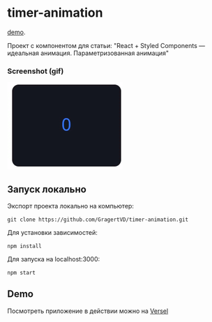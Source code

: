 # timer-animation
[demo](https://timer-animation-seven.vercel.app/).</br>

Проект с компонентом для статьи:
"React + Styled Components — идеальная анимация. Параметризованная анимация"

### Screenshot (gif)

![](https://github.com/GragertVD/timer-animation/blob/master/timer-animation.gif)

## Запуск локально

Экспорт проекта локально на компьютер:

```
git clone https://github.com/GragertVD/timer-animation.git
```

Для установки зависимостей:

```
npm install
```

Для запуска на localhost:3000:

```
npm start
```

## Demo

Посмотреть приложение в действии можно на [Versel](https://timer-animation-seven.vercel.app/)
